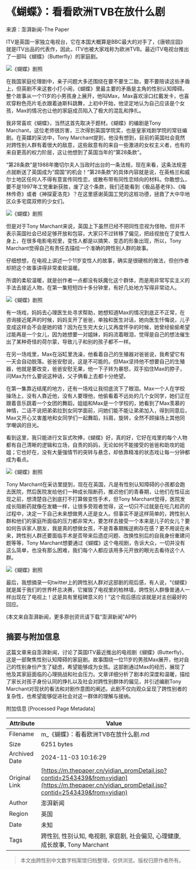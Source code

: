 # 《蝴蝶》：看看欧洲TVB在放什么剧

来源：澎湃新闻-The Paper

ITV是英国一家独立电视台，它在本国大概算是BBC最大的对手了，《唐顿庄园》就是ITV出品的代表作，因此，ITV也被大家戏称为欧洲TVB。最近ITV电视台推出了一部叫《蝴蝶》（Butterfly）的家庭剧。

![《蝴蝶》剧照](http://image.thepaper.cn/www/image/11/439/681.jpg)

在我国家庭伦理剧中，亲子问题大多还围绕在要不要生二胎，要不要陪读这些矛盾上，但英剧不来这套小打小闹，《蝴蝶》里最主要的矛盾是主角的性别认知障碍。整个故事从一个11岁的小男孩身上展开，他叫Max，Max喜欢涂口红戴发卡，也喜欢穿粉色亮片毛衣跟着迪斯科跳舞，上初中开始，他坚定地认为自己应该是个女孩，Max的情况也让他的家庭成员陷入了极大的混乱和挣扎。

我非常喜欢《蝴蝶》，当然这首先取决于题材。《蝴蝶》的编剧是Tony Marchant，这位老师很厉害，三次得到英国学院奖，也是皇家戏剧学院的常驻编剧。在英媒的采访中，Tony Marchant提到，他没有想到，目前的英国社会竟然对跨性别人群有着很大的敌意，这些敌意有的来自一些激进的女权主义者，也有的来自更高的权力阶层，这让他想到了英国当年的“第28条款”。

“第28条款”是1988年撒切尔夫人当政时出台的一条法规，现在来看，这条法规差点就断送了英国成为“腐国”的机会！“第28条款”的具体内容就是说，在英格兰和威尔士地区任何人不得有意宣传同性恋，或散布带有同性恋倾向的材料。你敢想么，要不是1997年工党重新获胜，废了这个条款，我们还能看到《极品基老伴》、《梅林传奇》或者《神探夏洛克》？在这里感谢英国工党的这桩功德，拯救了大中华地区众多宅腐双修的少女们。

![《蝴蝶》剧照](http://image.thepaper.cn/www/image/11/439/671.jpg)

但是对于Tony Marchant来说，英国上下虽然已经不把同性恋视为怪物，但并不表示英国社会已经足够开放和包容，大家只不过转移了偏见，把歧视放在了变性人身上，在很多电影电视里，变性人都是以搞笑、变态的形象出现，所以，Tony Marchant觉得自己有责任去描绘一个准确的跨性别人群的故事。

仔细想想，在电视上讲述一个11岁变性人的故事，确实是很硬核的做法，但创作者却把这个故事讲得非常柔软温暖。

所谓的柔软温暖，就是创作者一点都没有妖魔化这个群体，而是用非常写实主义的手法去接近人物，在第一集短短四十多分钟里，有好几处地方写得非常动人。

![《蝴蝶》剧照](http://image.thepaper.cn/www/image/11/439/685.jpg)

有一场戏，妈妈去心理医生处寻求帮助，她想知道Max的情况到底正不正常，在咨询接近尾声的时候，妈妈支开了爸爸，单独和医生对话，她向医生忏悔说，儿子变成这样会不会是她的错？因为在生完大女儿又再度怀孕的时候，她曾经偷偷希望过能再是一个女儿，因为她想要一对姐妹，妈妈流着眼泪，觉得是自己的想法催生出了某种奇怪的荷尔蒙，导致儿子和别的孩子都不一样。

在另一场戏里，Max在浴缸里洗澡，他看着自己的生殖器对爸爸说，我希望它有一天会自动脱落。爸爸安慰说，这是不可能的。但Max坚持他不想要自己的生殖器，他就是要改变，爸爸安慰无果，他一下子转为暴怒，双手掐住Max的脖子，问Max为什么要说这种话，父子俩看上去都十分绝望。

在第一集靠近结尾的地方，还有一场戏让我彻底流下了眼泪。Max一个人在学校操场上，没有人靠近他，没有人要理他，他偷看着不远处的几个女同学，她们正在跟着音乐跳着一个女团的舞蹈，姐姐和Max是一个学校的，她看到了Max羡慕的神情，二话不说把弟弟拉到女同学面前，问她们能不能让弟弟加入，得到同意后，Max又开心又害羞地和女同学们一起舞蹈，抖肩，旋转，全然不顾操场上其他同学嘲讽的目光。

看到这里，我只能进行文盲式吹捧，《蝴蝶》好，真的好，它好在戏里的每个人物都有自己清晰的逻辑和立场，自责的妈妈，无论如何不能接受的爸爸和助攻的姐姐；它也好在，没有大量强情节的突转与悬念，却依靠精准的状态戏让每一分钟都成为看点。

![《蝴蝶》剧照](http://image.thepaper.cn/www/image/11/439/650.jpg)

Tony Marchant在采访里提到，现在在英国，凡是有性别认知障碍的小孩都会跑去医院，然后医院发给他们一种成长阻断药，推迟他们的青春期，让他们在性征出现之前，想清楚自己到底打不打算做变性手术，但Tony Marchant觉得，医院发成长阻断药就像在发糖一样，让很多旁观者觉得，这一切只不过就是在吃几粒药的过程中，决定一下自己未来想做男人还是女人。但事实不是这样简单的，跨性别人群和他们的家庭所面临的压力都非常大，要怎样去接受一个本来是儿子的女儿？要如何告诉家人朋友，我是真的想做女孩，不是青春期叛逆刷存在感？更不用说在未来，跨性别人群还要面临手术是否带来后遗症问题、改换性别后的自我身份重建问题等等，Tony Marchant想要通过《蝴蝶》这个电视剧，告诉大众，一切并没有这么简单，也没有那么困难，我们每个人都应该用多元开放的眼光去看待这个人群。

![《蝴蝶》剧照](http://image.thepaper.cn/www/image/11/439/687.jpg)

最后，我想摘录一句twitter上的跨性别人群对这部剧的观后感，有人说，“《蝴蝶》就是属于我们的世界杯总决赛，它摧毁了电视里的柏林墙，跨性别人群像普通人一样出现在了电视上！这是具有里程碑意义的！”这个观后感应该就是对主创最好的回应。

(本文来自澎湃新闻，更多原创资讯请下载“澎湃新闻”APP)

## 摘要与附加信息

<!-- tcd_abstract -->
这篇文章来自澎湃新闻，讨论了英国ITV最近推出的电视剧《蝴蝶》(Butterfly)，这是一部聚焦性别认知障碍的家庭剧。故事围绕一位11岁的男孩Max展开，他对自己的性别身份产生了疑虑，希望能够成为女孩。这部剧通过Max的经历，展现了他及其家庭面临的心理挑战和社会压力。文章详细分析了剧本的深度和温暖，描绘了家长对孩子身份认同的挣扎以及社会对跨性别群体的偏见，并引述编剧Tony Marchant对现状的看法和对剧作意图的阐述。此剧不仅向观众呈现了跨性别者的复杂性，也希望能够促进社会对这一群体的理解与接纳。
<!-- tcd_abstract_end -->

附加信息 [Processed Page Metadata]

| Attribute       | Value                                  |
|-----------------|----------------------------------------|
| Filename        | m_《蝴蝶》：看看欧洲TVB在放什么剧.md                             |
| Size            | 6251 bytes                           |
| Archived Date   | 2024-11-03 10:16:29                             |
| Original Link   | [https://m.thepaper.cn/yidian_promDetail.jsp?contid=2543439&from=yidian](https://m.thepaper.cn/yidian_promDetail.jsp?contid=2543439&from=yidian)                       |
| Author          | 澎湃新闻                               |
| Region          | 英国                               |
| Date            | 未知                                 |
| Tags            | 跨性别, 性别认知, 电视剧, 家庭剧, 社会偏见, 心理健康, 成长故事, Tony Marchant                                 |
>
> 本文由跨性别中文数字档案馆归档整理，仅供浏览。版权归原作者所有。
>